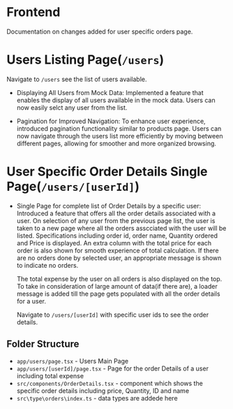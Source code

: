 # Frontend

Documentation on changes added for user specific orders page.

# Users Listing Page(`/users`)

Navigate to `/users`  see the list of users available.

- Displaying All Users from Mock Data:
  Implemented a feature that enables the display of all users available in the mock data. Users can now easily selct any user from the list.

- Pagination for Improved Navigation:
  To enhance user experience, introduced pagination functionality similar to products page. Users can now navigate through the users list more efficiently by moving between different pages, allowing for smoother and more organized browsing.

# User Specific Order Details Single Page(`/users/[userId]`)

- Single Page for complete list of Order Details by a specific user:
  Introduced a feature that offers all the order details associated with a user. On selection of any user from the previous page list, the user is taken to a new page where all the orders asscciated with the user will be listed. Specifications including order id, order name, Quantity ordered and Price is displayed. An extra column with the total price for each order is also shown for smooth experience of total calculation. If there are no orders done by selected user, an appropriate message is shown to indicate no orders.

  The total expense by the user on all orders is also displayed on the top.
  To take in consideration of large amount of data(if there are), a loader message is added till the page gets populated with all the order details for a user.

  Navigate to `/users/[userId]` with specific user ids to see the order details.

## Folder Structure

- `app/users/page.tsx` - Users Main Page
- `app/users/[userId]/page.tsx` - Page for the order Details of a user including total expense
- `src/components/OrderDetails.tsx` - component which shows the specific order details including    price, Quantity, ID and name
- `src\type\orders\index.ts` - data types are addede here